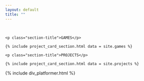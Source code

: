 ```yaml
---
layout: default
title: ""
---
```


<br>

<div class="landing-page">

	<p class="section-title">GAMES</p>

	{% include project_card_section.html data = site.games %}
	
	<p class="section-title">PROJECTS</p>

	{% include project_card_section.html data = site.projects %}
	
</div>

<script>

	function wc_hex_is_light(color) {
		const hex = color.replace('#', '');
		const c_r = parseInt(hex.substring(0, 0 + 2), 16);
		const c_g = parseInt(hex.substring(2, 2 + 2), 16);
		const c_b = parseInt(hex.substring(4, 4 + 2), 16);
		const brightness = ((c_r * 299) + (c_g * 587) + (c_b * 114)) / 1000;
		return brightness > 155;
	}

	const getRandomHslColor = () => {
		// Define an async function that returns a random number within a range
		const getRandomNumber = (min, max) =>
			Math.round(Math.random() * (max - min) + min);

		// Destructure an object that contains three random numbers for hue, saturation and lightness
		const { hue, saturation, lightness } = {
			hue: getRandomNumber(0, 360),
			saturation: getRandomNumber(20, 90),
			lightness: getRandomNumber(20, 90),
		};
		// Return the string with hsl prefix
		return {
			hue: hue,
			saturation: saturation,
			lightness: lightness,
			text: `hsl(${hue}, ${saturation}%, ${lightness}%)`
		};
	};
	
	const getRandomColor = () => {

		const colors = [
			'#100354',
			'#2096dd',
			'#ff7d1f',
			'#f897ba',
			'#35bd91',
			'#63d0c3',
			'#8ccde7',
			'#50d86b',
		];

		return colors[Math.floor(Math.random() * colors.length)];
	}

	const grid_items = document.getElementsByClassName("grid-item");

	for(let i = 0; i < grid_items.length; i++){
		const _col = getRandomColor();
		grid_items[i].querySelector('.gamecard').style['background-color'] = _col;
		//.lightness < 50
		grid_items[i].querySelector('.img-center').children[0].style['color'] = wc_hex_is_light(_col) ? 'black' : 'white';
	}
</script>

{% include div_platformer.html %}